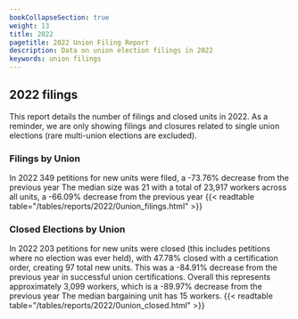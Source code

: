 ```yaml
---
bookCollapseSection: true
weight: 13
title: 2022
pagetitle: 2022 Union Filing Report
description: Data on union election filings in 2022
keywords: union filings
---
```


## 2022 filings

This report details the number of filings and closed units in 2022. As a reminder, we are only showing filings and closures related to single union elections (rare multi-union elections are excluded).

### Filings by Union
In 2022 349 petitions for new units were filed, a -73.76% decrease from the previous year The median size was 21 with a total of 23,917 workers across all units, a -66.09% decrease from the previous year
{{< readtable table="/tables/reports/2022/0union_filings.html" >}}

### Closed Elections by Union
In 2022 203 petitions for new units were closed (this includes petitions where no election was ever held), with 47.78% closed with a certification order, creating 97 total new units. This was a -84.91% decrease from the previous year in successful union certifications. Overall this represents approximately 3,099 workers, which is a -89.97% decrease from the previous year The median bargaining unit has 15 workers.
{{< readtable table="/tables/reports/2022/0union_closed.html" >}}
